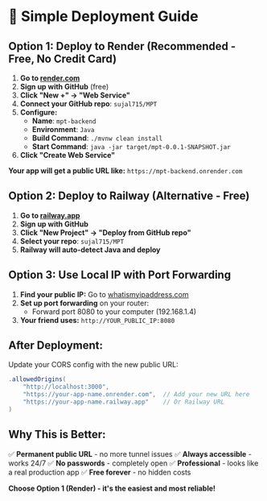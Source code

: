# 🚀 Simple Deployment Guide

## **Option 1: Deploy to Render (Recommended - Free, No Credit Card)**

1. **Go to [render.com](https://render.com)**
2. **Sign up with GitHub** (free)
3. **Click "New +" → "Web Service"**
4. **Connect your GitHub repo**: `sujal715/MPT`
5. **Configure:**
   - **Name**: `mpt-backend`
   - **Environment**: `Java`
   - **Build Command**: `./mvnw clean install`
   - **Start Command**: `java -jar target/mpt-0.0.1-SNAPSHOT.jar`
6. **Click "Create Web Service"**

**Your app will get a public URL like:** `https://mpt-backend.onrender.com`

## **Option 2: Deploy to Railway (Alternative - Free)**

1. **Go to [railway.app](https://railway.app)**
2. **Sign up with GitHub**
3. **Click "New Project" → "Deploy from GitHub repo"**
4. **Select your repo**: `sujal715/MPT`
5. **Railway will auto-detect Java and deploy**

## **Option 3: Use Local IP with Port Forwarding**

1. **Find your public IP:** Go to [whatismyipaddress.com](https://whatismyipaddress.com)
2. **Set up port forwarding** on your router:
   - Forward port 8080 to your computer (192.168.1.4)
3. **Your friend uses:** `http://YOUR_PUBLIC_IP:8080`

## **After Deployment:**

Update your CORS config with the new public URL:

```java
.allowedOrigins(
    "http://localhost:3000",
    "https://your-app-name.onrender.com",  // Add your new URL here
    "https://your-app-name.railway.app"    // Or Railway URL
)
```

## **Why This is Better:**

✅ **Permanent public URL** - no more tunnel issues
✅ **Always accessible** - works 24/7
✅ **No passwords** - completely open
✅ **Professional** - looks like a real production app
✅ **Free forever** - no hidden costs

**Choose Option 1 (Render) - it's the easiest and most reliable!**
